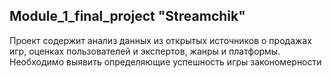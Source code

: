 ## Module_1_final_project "Streamchik"

Проект содержит анализ данных из открытых источников о продажах игр, оценках пользователей и экспертов, жанры и платформы. 
Необходимо выявить определяющие успешность игры закономерности
